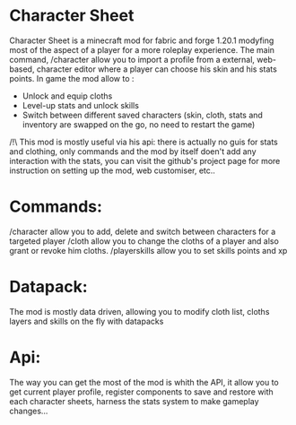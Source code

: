 # Character Sheet 
Character Sheet is a minecraft mod for fabric and forge 1.20.1 modyfing most of the aspect of a player for a more roleplay experience. The main command, /character allow you to import a profile from a external, web-based, character editor where a player can choose his skin and his stats points. In game the mod allow to :
- Unlock and equip cloths
- Level-up stats and unlock skills
- Switch between different saved characters (skin, cloth, stats and inventory are swapped on the go, no need to restart the game)

/!\ This mod is mostly useful via his api: there is actually no guis for stats and clothing, only commands and the mod by itself doen't add any interaction with the stats, you can visit the github's project page for more instruction on setting up the mod, web customiser, etc..

# Commands: 
/character allow you to add, delete and switch between characters for a targeted player
/cloth allow you to change the cloths of a player and also grant or revoke him cloths.
/playerskills allow you to set skills points and xp

# Datapack:
The mod is mostly data driven, allowing you to modify cloth list, cloths layers and skills on the fly with datapacks

# Api:
The way you can get the most of the mod is whith the API, it allow you to get current player profile, register components to save and restore with each character sheets, harness the stats system to make gameplay changes...
